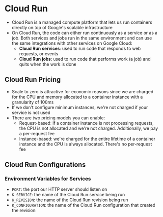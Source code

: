 # Cloud Run

- Cloud Run is a managed compute platform that lets us run containers directly on top of Google's scalable infrastructure
- On Cloud Run, the code can either run continuously as a service or as a job. Both services and jobs run in the same environment and can use the same integrations with other services on Google Cloud:
    - **Cloud Run services**: used to run code that responds to web requests, or events
    - **Cloud Run jobs**: used to run code that performs work (a job) and quits when the work is done

## Cloud Run Pricing

- Scale to zero is attractive for economic reasons since we are charged for the CPU and memory allocated to a container instance with a granularity of 100ms
- If we don't configure minimum instances, we're not charged if your service is not used
- There are two pricing models you can enable:
    - Request-based: if a container instance is not processing requests, the CPU is not allocated and we're not charged. Additionally, we pay a per-request fee
    - Instance-based: we're charged for the entire lifetime of a container instance and the CPU is always allocated. There's no per-request fee

## Cloud Run Configurations

### Environment Variables for Services

- `PORT`: the port our HTTP server should listen on
- `K_SERVICE`: the name of the Cloud Run service being run
- `K_REVISION`: the name of the Cloud Run revision being run
- `K_CONFIGURATION`: the name of the Cloud Run configuration that created the revision
